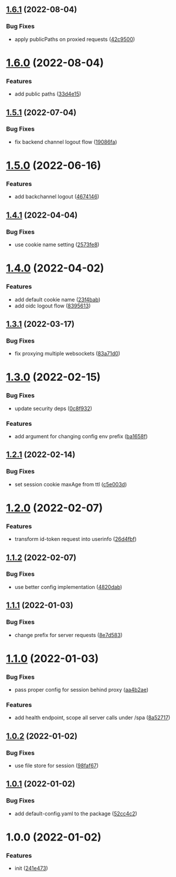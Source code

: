 ## [1.6.1](https://github.com/entwico/spa-resort/compare/v1.6.0...v1.6.1) (2022-08-04)


### Bug Fixes

* apply publicPaths on proxied requests ([42c9500](https://github.com/entwico/spa-resort/commit/42c95002b589d24a30f164b3d194cb3aeb113268))

# [1.6.0](https://github.com/entwico/spa-resort/compare/v1.5.1...v1.6.0) (2022-08-04)


### Features

* add public paths ([33d4e15](https://github.com/entwico/spa-resort/commit/33d4e1503985449a81dae622abd30fcddc0083fb))

## [1.5.1](https://github.com/entwico/spa-resort/compare/v1.5.0...v1.5.1) (2022-07-04)


### Bug Fixes

* fix backend channel logout flow ([19086fa](https://github.com/entwico/spa-resort/commit/19086fa572a950421e28f121a99cae2c61dd5b8e))

# [1.5.0](https://github.com/entwico/spa-resort/compare/v1.4.1...v1.5.0) (2022-06-16)


### Features

* add backchannel logout ([4674146](https://github.com/entwico/spa-resort/commit/46741464b61442448ec2ebee295d3f58321bf173))

## [1.4.1](https://github.com/entwico/spa-resort/compare/v1.4.0...v1.4.1) (2022-04-04)


### Bug Fixes

* use cookie name setting ([2573fe8](https://github.com/entwico/spa-resort/commit/2573fe8252fed364785d442b8455389e4a920fe3))

# [1.4.0](https://github.com/entwico/spa-resort/compare/v1.3.1...v1.4.0) (2022-04-02)


### Features

* add default cookie name ([23f4bab](https://github.com/entwico/spa-resort/commit/23f4babcac84e6c65bde6f4686c22ac352baf6b3))
* add oidc logout flow ([8395613](https://github.com/entwico/spa-resort/commit/8395613cbcce514d21244d957f4d4448d9dfde3b))

## [1.3.1](https://github.com/entwico/spa-resort/compare/v1.3.0...v1.3.1) (2022-03-17)


### Bug Fixes

* fix proxying multiple websockets ([83a71d0](https://github.com/entwico/spa-resort/commit/83a71d04e1c2570864f33d242b5087247ce74116))

# [1.3.0](https://github.com/entwico/spa-resort/compare/v1.2.1...v1.3.0) (2022-02-15)


### Bug Fixes

* update security deps ([0c8f932](https://github.com/entwico/spa-resort/commit/0c8f932f8cfd21d010829100b09e526e6a73c124))


### Features

* add argument for changing config env prefix ([ba1658f](https://github.com/entwico/spa-resort/commit/ba1658f07967ce6efd9217796c8bea0806d9d8d8))

## [1.2.1](https://github.com/entwico/spa-resort/compare/v1.2.0...v1.2.1) (2022-02-14)


### Bug Fixes

* set session cookie maxAge from ttl ([c5e003d](https://github.com/entwico/spa-resort/commit/c5e003dbceb3481dcda83c062835429f4d292a71))

# [1.2.0](https://github.com/entwico/spa-resort/compare/v1.1.2...v1.2.0) (2022-02-07)


### Features

* transform id-token request into userinfo ([26d4fbf](https://github.com/entwico/spa-resort/commit/26d4fbfdd8d64741eafd883c53b137bcbfeaa9bb))

## [1.1.2](https://github.com/entwico/spa-resort/compare/v1.1.1...v1.1.2) (2022-02-07)


### Bug Fixes

* use better config implementation ([4820dab](https://github.com/entwico/spa-resort/commit/4820dab3111b350f754998ec5c1e36428fcfb76c))

## [1.1.1](https://github.com/entwico/spa-resort/compare/v1.1.0...v1.1.1) (2022-01-03)


### Bug Fixes

* change prefix for server requests ([8e7d583](https://github.com/entwico/spa-resort/commit/8e7d5836bfb6e2ca64b85b2d4fcbbac87c6acc7a))

# [1.1.0](https://github.com/entwico/spa-resort/compare/v1.0.2...v1.1.0) (2022-01-03)


### Bug Fixes

* pass proper config for session behind proxy ([aa4b2ae](https://github.com/entwico/spa-resort/commit/aa4b2aeda509705d7c5209bc5dba0bf0b1b5d5a0))


### Features

* add health endpoint, scope all server calls under /spa ([8a52717](https://github.com/entwico/spa-resort/commit/8a5271702b596e629538f1cbd0c903e407f7e9ac))

## [1.0.2](https://github.com/entwico/spa-resort/compare/v1.0.1...v1.0.2) (2022-01-02)


### Bug Fixes

* use file store for session ([98faf67](https://github.com/entwico/spa-resort/commit/98faf67d234583112e33e41c61fd9ebb4d66328f))

## [1.0.1](https://github.com/entwico/spa-resort/compare/v1.0.0...v1.0.1) (2022-01-02)


### Bug Fixes

* add default-config.yaml to the package ([52cc4c2](https://github.com/entwico/spa-resort/commit/52cc4c219438f984477e81107293a0991286e387))

# 1.0.0 (2022-01-02)


### Features

* init ([241e473](https://github.com/entwico/spa-resort/commit/241e4736e29ed69c95a6a3c5ecd0c4b1f8828539))
